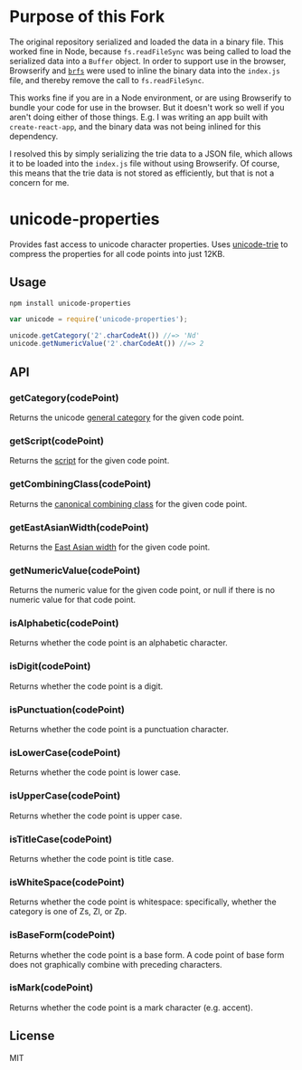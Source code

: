 # Purpose of this Fork
The original repository serialized and loaded the data in a binary file. This worked fine in Node, because `fs.readFileSync` was being called to load the serialized data into a `Buffer` object. In order to support use in the browser, Browserify and [`brfs`](https://github.com/browserify/brfs) were used to inline the binary data into the `index.js` file, and thereby remove the call to `fs.readFileSync`.

This works fine if you are in a Node environment, or are using Browserify to bundle your code for use in the browser. But it doesn't work so well if you aren't doing either of those things. E.g. I was writing an app built with `create-react-app`, and the binary data was not being inlined for this dependency.

I resolved this by simply serializing the trie data to a JSON file, which allows it to be loaded into the `index.js` file without using Browserify. Of course, this means that the trie data is not stored as efficiently, but that is not a concern for me.

# unicode-properties

Provides fast access to unicode character properties. Uses [unicode-trie](https://github.com/devongovett/unicode-trie) to compress the
properties for all code points into just 12KB.

## Usage

    npm install unicode-properties

```javascript
var unicode = require('unicode-properties');

unicode.getCategory('2'.charCodeAt()) //=> 'Nd'
unicode.getNumericValue('2'.charCodeAt()) //=> 2
```

## API

### getCategory(codePoint)

Returns the unicode [general category](http://www.fileformat.info/info/unicode/category/index.htm) for the given code point.

### getScript(codePoint)

Returns the [script](http://unicode.org/standard/supported.html) for the given code point.

### getCombiningClass(codePoint)

Returns the [canonical combining class](http://unicode.org/glossary/#combining_class) for the given code point.

### getEastAsianWidth(codePoint)

Returns the [East Asian width](http://www.unicode.org/reports/tr11/tr11-28.html) for the given code point.

### getNumericValue(codePoint)

Returns the numeric value for the given code point, or null if there is no numeric value for that code point.

### isAlphabetic(codePoint)

Returns whether the code point is an alphabetic character.

### isDigit(codePoint)

Returns whether the code point is a digit.

### isPunctuation(codePoint)

Returns whether the code point is a punctuation character.

### isLowerCase(codePoint)

Returns whether the code point is lower case.

### isUpperCase(codePoint)

Returns whether the code point is upper case.

### isTitleCase(codePoint)

Returns whether the code point is title case.

### isWhiteSpace(codePoint)

Returns whether the code point is whitespace: specifically, whether the category is one of Zs, Zl, or Zp.

### isBaseForm(codePoint)

Returns whether the code point is a base form. A code point of base form does not graphically combine with preceding
characters.

### isMark(codePoint)

Returns whether the code point is a mark character (e.g. accent).

## License

MIT
